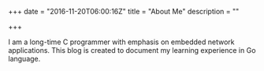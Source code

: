 +++
date = "2016-11-20T06:00:16Z"
title = "About Me"
description = ""

+++

I am a long-time C programmer with emphasis on embedded network applications. This blog is created to document my learning experience in Go language.
